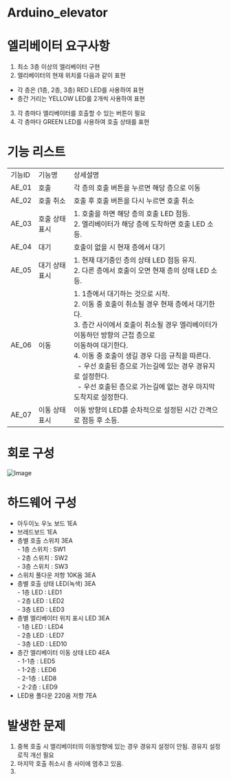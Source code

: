 # Arduino_elevator

# 엘리베이터 요구사항
1. 최소 3층 이상의 엘리베이터 구현
2. 엘리베이터의 현재 위치를 다음과 같이 표현
  - 각 층은 (1층, 2층, 3층) RED LED를 사용하여 표현
  - 층간 거리는 YELLOW LED를 2개씩 사용하여 표현
3. 각 층마다 엘리베이터를 호출할 수 있는 버튼이 필요
4. 각 층마다 GREEN LED를 사용하여 호출 상태를 표현

# 기능 리스트
<table>
  <tr>
    <td>기능ID</td>
    <td>기능명</td>
    <td>상세설명</td>
  </tr>
  <tr>
    <td>AE_01</td>
    <td>호출</td>
    <td>각 층의 호출 버튼을 누르면 해당 층으로 이동</td>
  </tr>
  <tr>
    <td>AE_02</td>
    <td>호출 취소</td>
    <td>호출 후 호출 버튼을 다시 누르면 호출 취소</td>
  </tr>
  <tr>
    <td>AE_03</td>
    <td>호출 상태 표시</td>
    <td>1. 호출을 하면 해당 층의 호출 LED 점등.<br>2. 엘리베이터가 해당 층에 도착하면 호출 LED 소등.</td>
  </tr>
  <tr>
    <td>AE_04</td>
    <td>대기</td>
    <td>호출이 없을 시 현재 층에서 대기</td>
  </tr>
  <tr>
    <td>AE_05</td>
    <td>대기 상태 표시</td>
    <td>1. 현재 대기중인 층의 상태 LED 점등 유지.<br>2. 다른 층에서 호출이 오면 현재 층의 상태 LED 소등.</td>
  </tr>
  <tr>
    <td>AE_06</td>
    <td>이동</td>
    <td>1. 1층에서 대기하는 것으로 시작.<br>
        2. 이동 중 호출이 취소될 경우 현재 층에서 대기한다.<br>
        3. 층간 사이에서 호출이 취소될 경우 엘리베이터가 이동하던 방향의 근접 층으로<br> 이동하여 대기한다.<br>
        4. 이동 중 호출이 생길 경우 다음 규칙을 따른다.<br>
        &nbsp;&nbsp;- 우선 호출된 층으로 가는길에 있는 경우 경유지로 설정한다.<br>
        &nbsp;&nbsp;- 우선 호출된 층으로 가는길에 없는 경우 마지막 도착지로 설정한다.<br>
    </td>
  </tr>
  <tr>
    <td>AE_07</td>
    <td>이동 상태 표시</td>
    <td>이동 방향의 LED를 순차적으로 설정된 시간 간격으로 점등 후 소등.</td>
  </tr>
</table>

# 회로 구성
![Image](https://github.com/user-attachments/assets/2b41db2d-e7e4-4c10-894b-b46db8300f0e)

# 하드웨어 구성
* 아두이노 우노 보드 1EA
* 브레드보드 1EA
* 층별 호출 스위치 3EA   
  \- 1층 스위치 : SW1   
  \- 2층 스위치 : SW2   
  \- 3층 스위치 : SW3
* 스위치 풀다운 저항 10K옴 3EA
* 층별 호출 상태 LED(녹색) 3EA   
  \- 1층 LED : LED1   
  \- 2층 LED : LED2   
  \- 3층 LED : LED3
* 층별 엘리베이터 위치 표시 LED 3EA   
  \- 1층 LED : LED4   
  \- 2층 LED : LED7   
  \- 3층 LED : LED10   
* 층간 엘리베이터 이동 상태 LED 4EA   
  \- 1-1층 : LED5   
  \- 1-2층 : LED6   
  \- 2-1층 : LED8   
  \- 2-2층 : LED9   
* LED용 풀다운 220옴 저항 7EA

# 발생한 문제
1. 중복 호출 시 엘리베이터의 이동방향에 있는 경우 경유지 설정이 안됨. 경유지 설정 로직 개선 필요
2. 마지막 호출 취소시 층 사이에 멈추고 있음.
3. 
